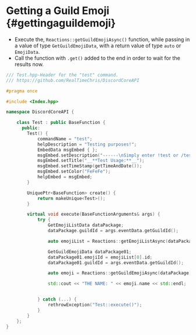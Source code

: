 Getting a Guild Emoji {#gettingaguildemoji}
============
- Execute the, `Reactions::getGuildEmojiAsync()` function, while passing in a value of type `GetGuildEmojiData`, with a return value of type `auto` or `EmojiData`.
- Call the function with `.get()` added to the end in order to wait for the results now.

```cpp
/// Test.hpp-Header for the "test" command.
/// https://github.com/RealTimeChris/DiscordCoreAPI

#pragma once

#include <Index.hpp>

namespace DiscordCoreAPI {

	class Test : public BaseFunction {
	  public:
		Test() {
			commandName = "test";
			helpDescription = "Testing purposes!";
			EmbedData msgEmbed { };
			msgEmbed.setDescription("------\nSimply enter !test or /test!\n------");
			msgEmbed.setTitle("__**Test Usage:**__");
			msgEmbed.setTimeStamp(getTimeAndDate());
			msgEmbed.setColor("FeFeFe");
			helpEmbed = msgEmbed;
		}

		UniquePtr<BaseFunction> create() {
			return makeUnique<Test>();
		}

		virtual void execute(BaseFunctionArguments& args) {
			try {
				GetEmojiListData dataPackage;
				dataPackage.guildId = args.eventData.getGuildId();

				auto emojiList = Reactions::getEmojiListAsync(dataPackage).get();

				GetGuildEmojiData dataPackage01;
				dataPackage01.emojiId = emojiList[0].id;
				dataPackage01.guildId = args.eventData.getGuildId();

				auto emoji = Reactions::getGuildEmojiAsync(dataPackage).get();

				std::cout << "THE NAME: " << emoji.name << std::endl;


			} catch (...) {
				rethrowException("Test::execute()");
			}
		}
	};
}
```

